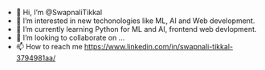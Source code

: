 - 👋 Hi, I’m @SwapnaliTikkal
- 👀 I’m interested in new techonologies like ML, AI and Web development.
- 🌱 I’m currently learning Python for ML and AI, frontend web devlopment.
- 💞️ I’m looking to collaborate on ...
- 📫 How to reach me  https://www.linkedin.com/in/swapnali-tikkal-3794981aa/

<!---
SwapnaliTikkal/SwapnaliTikkal is a ✨ special ✨ repository because its `README.md` (this file) appears on your GitHub profile.
You can click the Preview link to take a look at your changes.
--->
